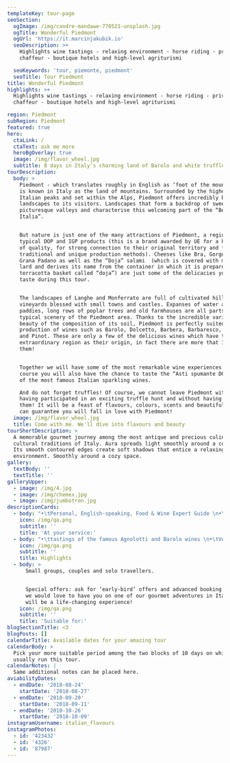 ```yaml
---
templateKey: tour-page
seoSection:
  ogImage: /img/candre-mandawe-770521-unsplash.jpg
  ogTitle: Wonderful Piedmont
  ogUrl: 'https://it.marcinjakubik.io'
  seoDescription: >+
    Highlights wine tastings - relaxing environment - horse riding - private
    chaffeur - boutique hotels and high-level agriturismi

  seoKeywords: 'tour, piemonte, piedmont'
  seoTitle: Tour Piedmont
title: Wonderful Piedmont
highlights: >+
  Highlights wine tastings - relaxing environment - horse riding - private
  chaffeur - boutique hotels and high-level agriturismi

region: Piedmont
subRegion: Piedmont
featured: true
hero:
  ctaLink: /
  ctaText: ask me more
  heroBgOverlay: true
  image: /img/flavor_wheel.jpg
  subtitle: 8 days in Italy’s charming land of Barolo and white truffles
tourDescription:
  body: >
    Piedmont - which translates roughly in English as ‘foot of the mountain’ -
    is known in Italy as the land of mountains. Surrounded by the highest
    Italian peaks and set within the Alps, Piedmont offers incredibly beautiful
    landscapes to its visitors. Landscapes that form a backdrop of sweeping,
    picturesque valleys and characterise this welcoming part of the “Bella
    Italia”.


    But nature is just one of the many attractions of Piedmont, a region rich in
    typical DOP and IGP products (this is a brand awarded by UE for a high level
    of quality, for strong connection to their original territory and for
    traditional and unique production methods). Cheeses like Bra, Gorgonzola and
    Grana Padano as well as the “Doja” salami  (which is covered with melted
    lard and derives its name from the container in which it is prepared, a
    terracotta basket called “doja”) are just some of the delicacies you will
    taste during this tour.


    The landscapes of Langhe and Monferrato are full of cultivated hills and
    vineyards blessed with small towns and castles. Expanses of water and rice
    paddies, long rows of poplar trees and old farmhouses are all parts of the
    typical scenery of the Piedmont area. Thanks to the incredible variety and
    beauty of the composition of its soil, Piedmont is perfectly suited for the
    production of wines such as Barolo, Dolcetto, Barbera, Barbaresco, Moscato
    and Pinot. These are only a few of the delicious wines which have this
    extraordinary region as their origin, in fact there are more that 100 of
    them! 


    Together we will have some of the most remarkable wine experiences and of
    course you will also have the chance to taste the “Asti spumante DOCG”, one
    of the most famous Italian sparkling wines.

    And do not forget truffles! Of course, we cannot leave Piedmont without
    having participated in an exciting truffle hunt and without having tasted
    them! It will be a feast of flavours, colours, scents and beautiful views. I
    can guarantee you will fall in love with Piedmont!
  image: /img/flavor_wheel.jpg
  title: Come with me. We'll dive into flavours and beauty
tourShortDescription: >
  A memorable gourmet journey among the most antique and precious culinary and
  cultural traditions of Italy. Aura spreads light smoothly around a cozy space.
  Its smooth contoured edges create soft shadows that entice a relaxing
  environment. Smoothly around a cozy space.
gallery:
  textBody: ''
  textTitle: ''
galleryUpper:
  - image: /img/4.jpg
  - image: /img/chemex.jpg
  - image: /img/jumbotron.jpg
descriptionCards:
  - body: "•\tPersonal, English-speaking, Food & Wine Expert Guide \n•\tTransportation (from the collection point to the final tour destination)\n•\tMeals: gourmet breakfast, lunches and dinner, beverages included (with the best selection of local wines, including 1-2 glasses of wine per person per meal)\n•\tAccommodations for 7 nights\n•\tNumber of people suggested: solo travellers, couples or small groups up to 10 people.\n•\tTour available from 1st April to 15th July and from 1st September to 15th November.\n"
    icon: /img/qa.png
    subtitle: ''
    title: 'At your service:'
  - body: "•\ttastings of the famous Agnolotti and Barolo wines \n•\tVenaria Reale, a beautiful city known for its several Savoy residences.\n•\tVisit to Le Langhe, home of some of Italy’s most famous wines \n•\tAccomodation in a fairytale mansion \n•\tA visit to Alba, home of the white truffle \n•\tCooking classes using the local truffles \n•\tA truffle hunting expedition \n•\tA visit to Bra, home to one of Italy’s most famous cheeses\n•\tVisits to the Slow-Food wine bank and Barolo, home of the infamous wine\n•\tTastes of Asti Spumante, the famous sparkling Italian wine\n•\tA visit to the amazing villages on the bank of Lago Maggiore  \n•\tAccommodation in a 5-star hotel right on the banks of the lake \n•\tA visit to the magic Orta San Giulio\n•\tLunch in a 2 start Michelin restaurant    \n"
    icon: /img/qa.png
    subtitle: ''
    title: Highlights
  - body: >
      Small groups, couples and solo travellers.


      Special offers: ask for ‘early-bird’ offers and advanced booking offers,
      we would love to have you on one of our gourmet adventures in Italy, it
      will be a life-changing experience!
    icon: /img/qa.png
    subtitle: ''
    title: 'Suitable for:'
blogSectionTitle: <3
blogPosts: []
calendarTitle: Available dates for your amazing tour
calendarBody: >
  Pick your more suitable period among the two blocks of 10 days on which I
  usually run this tour.
calendarNotes: |
  Same additional notes can be placed here.
aviabilityDates:
  - endDate: '2018-08-24'
    startDate: '2018-08-27'
  - endDate: '2018-09-20'
    startDate: '2018-09-11'
  - endDate: '2018-10-26'
    startDate: '2018-10-09'
instagramUsername: italian_flavours
instagramPhotos:
  - id: '423432'
  - id: '4326'
  - id: '87987'
---
```


